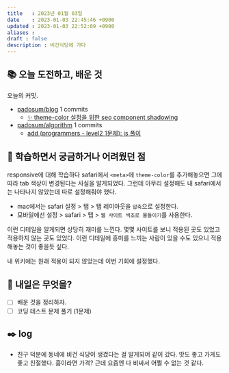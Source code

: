 ```yaml
---
title   : 2023년 01월 03일 
date    : 2023-01-03 22:45:46 +0900
updated : 2023-01-03 22:52:09 +0900
aliases : 
draft : false
description : 비건식당에 가다
---
```

## 📚 오늘 도전하고, 배운 것
<!-- commit -->
오늘의 커밋.
- [padosum/blog](https://github.com/padosum/blog) 1 commits
  - [✨ theme-color 설정을 위한 seo component shadowing](https://github.com/padosum/blog/commit/e2e783a516a00a0478fdce4685ba605b2ce9a385)
- [padosum/algorithm](https://github.com/padosum/algorithm) 1 commits
  - [add (programmers - level2 1문제): js 풀이](https://github.com/padosum/algorithm/commit/7860629754107e6bf7bb893947a8b1586e6ded8b)
<!-- commitstop -->

## 🤔 학습하면서 궁금하거나 어려웠던 점

responsive에 대해 학습하다 safari에서 `<meta>`에 `theme-color`를 추가해놓으면 그에 따라 tab 색상이 변경된다는 사실을 알게되었다. 그런데 아무리 설정해도 내 safari에서는 나타나지 않았는데 따로 설정해줘야 했다.
- mac에서는 safari 설정 > 탭 > 탭 레이아웃을 `압축`으로 설정한다.
- 모바일에선 설정 > safari > 탭 > `웹 사이트 색조로 물들이기`를 사용한다.

이런 디테일을 알게되면 상당히 재미를 느낀다. 몇몇 사이트를 보니 적용된 곳도 있었고 적용하지 않는 곳도 있었다. 이런 디테일에 흥미를 느끼는 사람이 있을 수도 있으니 적용해놓는 것이 좋을듯 싶다. 

내 위키에는 원래 적용이 되지 않았는데 이번 기회에 설정했다.

## 🌅 내일은 무엇을?
- [ ] 배운 것을 정리하자.
- [ ] 코딩 테스트 문제 풀기 (1문제)

## ✒️ log
- 친구 덕분에 동네에 비건 식당이 생겼다는 걸 알게되어 같이 갔다. 맛도 좋고 가게도 좋고 친절했다. 흠이라면 가격? 근데 요즘엔 다 비싸서 어쩔 수 없는 것 같다.

